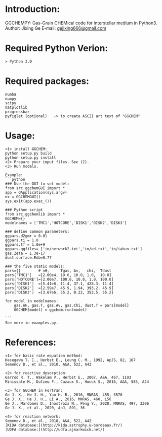 
# Introduction:

GGCHEMPY: Gas-Grain CHEMical code for interstellar medium in Python3.
Author: Jixing Ge
E-mail: gejixing666@gmail.com


# Required Python Verion: 
    > Python 3.0

# Required packages:
    numba
    numpy
    scipy
    matplotlib
    progressbar
    pyfiglet (optional)   -> to create ASCII art text of "GGCHEM"


# Usage:
    <1> install GGCHEM:
    python setup.py build
    python setup.py install
    <2> Prepare your input files. See (2).
    <3> Run models. 
    
    Example:
    ```python
    ### Use the GUI to set model:
    from src.ggchemGUI import *
    app = QApplication(sys.argv)
    ex = GGCHEMGUI()
    sys.exit(app.exec_())
    
    ### Python script
    from src.ggchemlib import *
    GGCHEM={}
    modelnames = ['TMC1','HOTCORE','DISK1','DISK2','DISK3']

    ### define common parameters:
    ggpars.d2gmr = 0.01
    ggpars.ti = 1.0
    ggpars.tf = 1.0e+9
    ggpars.ggfiles= ['in/network2.txt','in/ed.txt','in/iabun.txt']
    gas.Zeta = 1.3e-17
    dust.surface.Rdb=0.77
    
    ### the five static models:
    pars={}        # nH,     Tgas, Av,   chi,  Tdust
    pars['TMC1']   =[2.00e4, 10.0, 10.0, 1.0,  10.0]
    pars['HOTCORE']=[2.00e7, 100.0, 10.0, 1.0, 100.0]
    pars['DISK1']  =[5.41e8, 11.4, 37.1, 428.3, 11.4]
    pars['DISK2']  =[2.59e7, 45.9, 1.94, 393.2, 45.9]
    pars['DISK3']  =[3.67e6, 55.2, 0.22, 353.5, 55.2]
    
    for model in modelnames:
        gas.nH, gas.T, gas.Av, gas.Chi, dust.T = pars[model]
        GGCHEM[model] = ggchem.run(model) 
    
    ```
    See more in examples.py. 

# References:
    <1> for basic rate equation method:
    Hasegawa T. I., Herbst E., Leung C. M., 1992, ApJS, 82, 167
    Semenov D., et al., 2010, A&A, 522, A42
    
    <2> for reactive desorption:
    Garrod R. T., Wakelam V., Herbst E., 2007, A&A, 467, 1103
    Minissale M., Dulieu F., Cazaux S., Hocuk S., 2016, A&A, 585, A24
    
    <3> for GGCHEM in Fortran:
    Ge J. X., He J. H., Yan H. R., 2016, MNRAS, 455, 3570
    Ge J. X., He J. H., Li A., 2016, MNRAS, 460, L50
    Ge J., Mardones D., Inostroza N., Peng Y., 2020, MNRAS, 497, 3306
    Ge J. X., et al., 2020, ApJ, 891, 36

    <4> for reaction network:
    Semenov D., et al., 2010, A&A, 522, A42
    [KIDA database:](http://kida.astrophy.u-bordeaux.fr/)
    [UDFA database:](http://udfa.ajmarkwick.net/)
